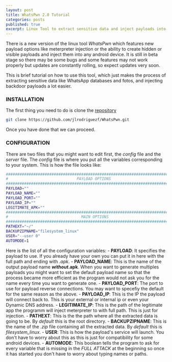 ```yaml
---
layout: post
title: WhatsPwn 2.0 Tutorial
categories: posts
published: true
excerpt: Linux Tool to extract sensitive data and inject payloads into any Android devices.
---
```


There is a new version of the linux tool _WhatsPwn_ which features new payload options like meterpreter injection or the ability to create hidden or visible payloads and inject them into any android device.
It is still in beta stage so there may be some bugs and some features may not work properly but updates are constantly rolling, so expect updates very soon.

This is  brief tutorial on how to use this tool, which just makes the process of extracting sensitive data like WhatsApp databases and fotos, and injecting backdoor payloads a lot easier.

### INSTALLATION
The first thing you need to do is clone the [repository](https://github.com/jlrodriguezf/WhatsPwn "WhatsPwn Repository")

```bash
git clone https://github.com/jlrodriguezf/WhatsPwn.git
```

Once you have done that we can proceed.

### CONFIGURATION
There are two files that you might want to edit first, the _config_ file and the _server_ file.
The _config_ file is where you put all the variables corresponding to your system.
This is how the file looks like:

```bash
##############################################################################
#                              PAYLOAD OPTIONS                               #
##############################################################################
PAYLOAD=""
PAYLOAD_NAME=""
PAYLOAD_PORT=""
PAYLOAD_IP=""
LEGITIMATE_APK=""
##############################################################################
#                                MAIN OPTIONS                                #
##############################################################################
PATHEXT="~/"
BACKUPZIPNAME="filesystem_linux"
USER="--user 0"
AUTOMODE=1
```
Here is the list of all the configuration variables:
	- __PAYLOAD__: It specifies the payload to use. If you already have your own you can put it in here with the full path and ending with _.apk_.
	- __PAYLOAD\_NAME__: This is the name of the output payload name **_without_.apk**. When you want to generate multiples payloads you might want to set the default payload name so that the process became more efficient as the program would not ask you for the name every time you want to generate one.
	- __PAYLOAD\_PORT__: The port to use for payload reverse connections. You may want to specefiy the default for the same reason as the above.
	- __PAYLOAD\_IP__: This is the IP the payload will connect back to. This is your external or internal ip or even your Dynamic DNS address.
	- __LEGITIMATE\_IP__: This is the path of the legitimate app the programm will inject meterpreter to with full path. This is just for injection.
	- __PATHEXT__: This is the the path where all the extracted data is going to be. By _default_ this is the root directory.
	- __BACKUPZIPNAME__: This is the name of the _.zip_ file containing all the extracted data. By _default_ this is _filesystem\_linux_.
	- __USER__: This is how the payload's service will launch. You don't have to worry about this as this is just for compatibility for some android devices.
	- __AUTOMODE__: This boolean tells the program to ask for every variable that is missing in the _FULL ATTACK_ at the beginning so once it has started you don't have to worry about typing names or paths.